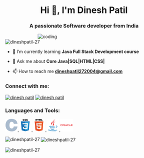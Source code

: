 <h1 align="center">Hi 👋, I'm Dinesh Patil</h1>
<h3 align="center">A passionate Software developer from India</h3>
<img align="right" alt="coding" width="400" src="https://cdn.dribbble.com/users/1162077/screenshots/3848914/programmer.gif" >

<p align="left"> <img src="https://komarev.com/ghpvc/?username=dineshpatil-27&label=Profile%20views&color=0e75b6&style=flat" alt="dineshpatil-27" /> </p>

- 🌱 I’m currently learning **Java Full Stack Development course**

- 💬 Ask me about **Core Java|SQL|HTML|CSS|**

- 📫 How to reach me **dineshpatil272004@gmail.com**

<h3 align="left">Connect with me:</h3>
<p align="left">
<a href="https://linkedin.com/in/dinesh patil" target="blank"><img align="center" src="https://raw.githubusercontent.com/rahuldkjain/github-profile-readme-generator/master/src/images/icons/Social/linked-in-alt.svg" alt="dinesh patil" height="30" width="40" /></a>
<a href="https://www.hackerrank.com/dinesh patil" target="blank"><img align="center" src="https://raw.githubusercontent.com/rahuldkjain/github-profile-readme-generator/master/src/images/icons/Social/hackerrank.svg" alt="dinesh patil" height="30" width="40" /></a>
</p>

<h3 align="left">Languages and Tools:</h3>
<p align="left"> <a href="https://www.cprogramming.com/" target="_blank" rel="noreferrer"> <img src="https://raw.githubusercontent.com/devicons/devicon/master/icons/c/c-original.svg" alt="c" width="40" height="40"/> </a> <a href="https://www.w3schools.com/css/" target="_blank" rel="noreferrer"> <img src="https://raw.githubusercontent.com/devicons/devicon/master/icons/css3/css3-original-wordmark.svg" alt="css3" width="40" height="40"/> </a> <a href="https://www.w3.org/html/" target="_blank" rel="noreferrer"> <img src="https://raw.githubusercontent.com/devicons/devicon/master/icons/html5/html5-original-wordmark.svg" alt="html5" width="40" height="40"/> </a> <a href="https://www.java.com" target="_blank" rel="noreferrer"> <img src="https://raw.githubusercontent.com/devicons/devicon/master/icons/java/java-original.svg" alt="java" width="40" height="40"/> </a> <a href="https://www.oracle.com/" target="_blank" rel="noreferrer"> <img src="https://raw.githubusercontent.com/devicons/devicon/master/icons/oracle/oracle-original.svg" alt="oracle" width="40" height="40"/> </a> </p>

<p><img align="left" src="https://github-readme-stats.vercel.app/api/top-langs?username=dineshpatil-27&show_icons=true&locale=en&layout=compact" alt="dineshpatil-27" /></p>

<p>&nbsp;<img align="center" src="https://github-readme-stats.vercel.app/api?username=dineshpatil-27&show_icons=true&locale=en" alt="dineshpatil-27" /></p>

<p><img align="center" src="https://github-readme-streak-stats.herokuapp.com/?user=dineshpatil-27&" alt="dineshpatil-27" /></p>
